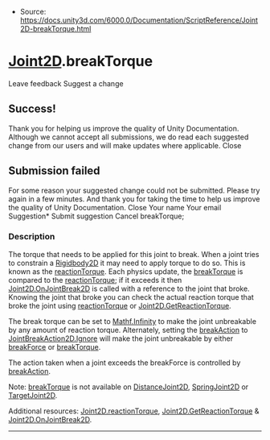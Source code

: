 * Source: https://docs.unity3d.com/6000.0/Documentation/ScriptReference/Joint2D-breakTorque.html

#  [Joint2D](https://docs.unity3d.com/6000.0/Documentation/ScriptReference/Joint2D.html).breakTorque
Leave feedback
Suggest a change
## Success!
Thank you for helping us improve the quality of Unity Documentation. Although we cannot accept all submissions, we do read each suggested change from our users and will make updates where applicable.
Close
## Submission failed
For some reason your suggested change could not be submitted. Please <a>try again</a> in a few minutes. And thank you for taking the time to help us improve the quality of Unity Documentation.
Close
Your name Your email Suggestion* Submit suggestion
Cancel
breakTorque; 
### Description
The torque that needs to be applied for this joint to break.
When a joint tries to constrain a [Rigidbody2D](https://docs.unity3d.com/6000.0/Documentation/ScriptReference/Rigidbody2D.html) it may need to apply torque to do so. This is known as the [reactionTorque](https://docs.unity3d.com/6000.0/Documentation/ScriptReference/Joint2D-reactionTorque.html). Each physics update, the [breakTorque](https://docs.unity3d.com/6000.0/Documentation/ScriptReference/Joint2D-breakTorque.html) is compared to the [reactionTorque](https://docs.unity3d.com/6000.0/Documentation/ScriptReference/Joint2D-reactionTorque.html); if it exceeds it then [Joint2D.OnJointBreak2D](https://docs.unity3d.com/6000.0/Documentation/ScriptReference/Joint2D.OnJointBreak2D.html) is called with a reference to the joint that broke. Knowing the joint that broke you can check the actual reaction torque that broke the joint using [reactionTorque](https://docs.unity3d.com/6000.0/Documentation/ScriptReference/Joint2D-reactionTorque.html) or [Joint2D.GetReactionTorque](https://docs.unity3d.com/6000.0/Documentation/ScriptReference/Joint2D.GetReactionTorque.html).  
  
The break torque can be set to [Mathf.Infinity](https://docs.unity3d.com/6000.0/Documentation/ScriptReference/Mathf.Infinity.html) to make the joint unbreakable by any amount of reaction torque. Alternately, setting the [breakAction](https://docs.unity3d.com/6000.0/Documentation/ScriptReference/Joint2D-breakAction.html) to [JointBreakAction2D.Ignore](https://docs.unity3d.com/6000.0/Documentation/ScriptReference/JointBreakAction2D.Ignore.html) will make the joint unbreakable by either [breakForce](https://docs.unity3d.com/6000.0/Documentation/ScriptReference/Joint2D-breakForce.html) or [breakTorque](https://docs.unity3d.com/6000.0/Documentation/ScriptReference/Joint2D-breakTorque.html).  
  
The action taken when a joint exceeds the breakForce is controlled by [breakAction](https://docs.unity3d.com/6000.0/Documentation/ScriptReference/Joint2D-breakAction.html).  
  
Note: [breakTorque](https://docs.unity3d.com/6000.0/Documentation/ScriptReference/Joint2D-breakTorque.html) is not available on [DistanceJoint2D](https://docs.unity3d.com/6000.0/Documentation/ScriptReference/DistanceJoint2D.html), [SpringJoint2D](https://docs.unity3d.com/6000.0/Documentation/ScriptReference/SpringJoint2D.html) or [TargetJoint2D](https://docs.unity3d.com/6000.0/Documentation/ScriptReference/TargetJoint2D.html).  
  
Additional resources: [Joint2D.reactionTorque](https://docs.unity3d.com/6000.0/Documentation/ScriptReference/Joint2D-reactionTorque.html), [Joint2D.GetReactionTorque](https://docs.unity3d.com/6000.0/Documentation/ScriptReference/Joint2D.GetReactionTorque.html) & [Joint2D.OnJointBreak2D](https://docs.unity3d.com/6000.0/Documentation/ScriptReference/Joint2D.OnJointBreak2D.html).
* * *
